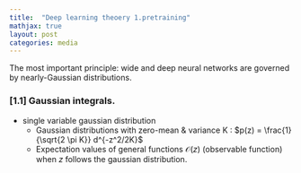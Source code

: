 ```yaml
---
title:  "Deep learning theoery 1.pretraining"
mathjax: true
layout: post
categories: media
---
```

The most important principle: wide and deep neural networks are governed by nearly-Gaussian distributions.
### [1.1] Gaussian integrals.
* single variable gaussian distribution
    - Gaussian distributions with zero-mean & variance K : $p(z) = \frac{1}{\sqrt{2 \pi K}} d^{-z^2/2K}$
    - Expectation values of general functions $\mathcal{O}(z)$ (observable function) when $z$ follows the gaussian distribution.





